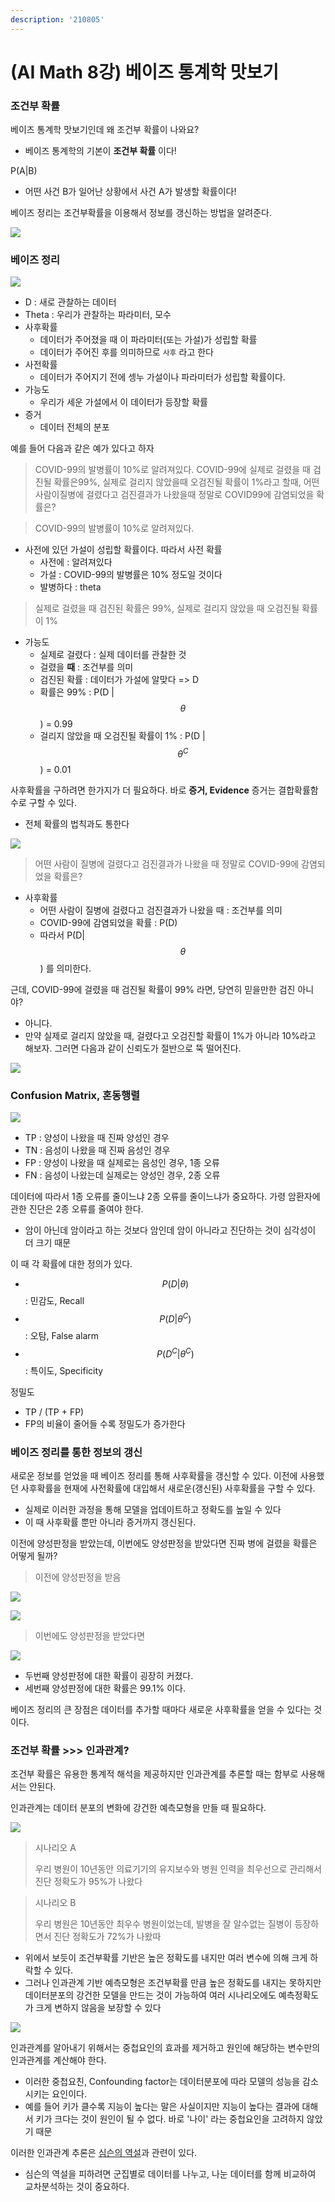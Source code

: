 ```yaml
---
description: '210805'
---
```


# \(AI Math 8강\) 베이즈 통계학 맛보기

### 조건부 확률

베이즈 통계학 맛보기인데 왜 조건부 확률이 나와요?

* 베이즈 통계학의 기본이 **조건부 확률** 이다!

P\(A\|B\)

* 어떤 사건 B가 일어난 상황에서 사건 A가 발생할 확률이다!

베이즈 정리는 조건부확률을 이용해서 정보를 갱신하는 방법을 알려준다.

![](../../../../.gitbook/assets/image%20%28751%29.png)



### 베이즈 정리

![](../../../../.gitbook/assets/image%20%28754%29.png)

* D : 새로 관찰하는 데이터
* Theta : 우리가 관찰하는 파라미터, 모수
* 사후확률
  * 데이터가 주어졌을 때 이 파라미터\(또는 가설\)가 성립할 확률
  * 데이터가 주어진 후를 의미하므로 `사후` 라고 한다
* 사전확률
  * 데이터가 주어지기 전에 셍누 가설이나 파라미터가 성립할 확률이다.
* 가능도
  * 우리가 세운 가설에서 이 데이터가 등장할 확률
* 증거
  * 데이터 전체의 분포



예를 들어 다음과 같은 예가 있다고 하자

> COVID-99의 발병률이 10%로 알려져있다. COVID-99에 실제로 걸렸을 때 검진될 확률은99%, 실제로 걸리지 않았을때 오검진될 확률이 1%라고 할때, 어떤사람이질병에 걸렸다고 검진결과가 나왔을때 정말로 COVID99에 감염되었을 확률은?

> COVID-99의 발병률이 10%로 알려져있다.

* 사전에 있던 가설이 성립할 확률이다. 따라서 사전 확률
  * 사전에 : 알려져있다
  * 가설 : COVID-99의 발병률은 10% 정도일 것이다
  * 발병하다 : theta

> 실제로 걸렸을 때 검진된 확률은 99%, 실제로 걸리지 않았을 때 오검진될 확률이 1%

* 가능도
  * 실제로 걸렸다 : 실제 데이터를 관찰한 것
  * 걸렸을 **때** : 조건부를 의미
  * 검진된 확률 :  데이터가 가설에 알맞다 =&gt; D
  * 확률은 99% : P\(D \|$$\theta$$\) = 0.99
  * 걸리지 않았을 때 오검진될 확률이 1% :  P\(D \|$$\theta^C$$\) = 0.01

사후확률을 구하려면 한가지가 더 필요하다. 바로 **증거, Evidence** 증거는 결합확률함수로 구할 수 있다.

* 전체 확률의 법칙과도 통한다

![](../../../../.gitbook/assets/image%20%28770%29.png)

> 어떤 사람이 질병에 걸렸다고 검진결과가 나왔을 때 정말로 COVID-99에 감염되었을 확률은?

* 사후확률
  * 어떤 사람이 질병에 걸렸다고 검진결과가 나왔을 때 : 조건부를 의미
  * COVID-99에 감염되었을 확률 : P\(D\)
  * 따라서 P\(D\|$$\theta$$\) 를 의미한다.

근데, COVID-99에 걸렸을 때 검진될 확률이 99% 라면, 당연히 믿을만한 검진 아니야?

* 아니다.
* 만약 실제로 걸리지 않았을 때, 걸렸다고 오검진할 확률이 1%가 아니라 10%라고 해보자. 그러면 다음과 같이 신뢰도가 절반으로 뚝 떨어진다.

![](../../../../.gitbook/assets/image%20%28775%29.png)

### Confusion Matrix, 혼동행렬

![](../../../../.gitbook/assets/image%20%28768%29.png)

* TP : 양성이 나왔을 때 진짜 양성인 경우
* TN : 음성이 나왔을 때 진짜 음성인 경우
* FP : 양성이 나왔을 때 실제로는 음성인 경우, 1종 오류
* FN : 음성이 나왔는데 실제로는 양성인 경우, 2종 오류

데이터에 따라서 1종 오류를 줄이느냐 2종 오류를 줄이느냐가 중요하다. 가령 암환자에 관한 진단은 2종 오류를 줄여야 한다.

* 암이 아닌데 암이라고 하는 것보다 암인데 암이 아니라고 진단하는 것이 심각성이 더 크기 때문

이 때 각 확률에 대한 정의가 있다.

* $$ P(D|\theta) $$: 민감도, Recall
* $$ P(D|\theta^C) $$: 오탐, False alarm
* $$ P(D^C|\theta^C) $$: 특이도, Specificity

정밀도

* TP / \(TP + FP\)
* FP의 비율이 줄어들 수록 정밀도가 증가한다



### 베이즈 정리를 통한 정보의 갱신

새로운 정보를 얻었을 때 베이즈 정리를 통해 사후확률을 갱신할 수 있다. 이전에 사용했던 사후확률을 현재에 사전확률에 대입해서 새로운\(갱신된\) 사후확률을 구할 수 있다.

* 실제로 이러한 과정을 통해 모델을 업데이트하고 정확도를 높일 수 있다
* 이 때 사후확률 뿐만 아니라 증거까지 갱신된다.



이전에 양성판정을 받았는데, 이번에도 양성판정을 받았다면 진짜 병에 걸렸을 확률은 어떻게 될까?

> 이전에 양성판정을 받음

![](../../../../.gitbook/assets/image%20%28755%29.png)

![](../../../../.gitbook/assets/image%20%28778%29.png)

> 이번에도 양성판정을 받았다면

![](../../../../.gitbook/assets/image%20%28777%29.png)

* 두번째 양성판정에 대한 확률이 굉장히 커졌다.
* 세번째 양성판정에 대한 확률은 99.1% 이다.



베이즈 정리의 큰 장점은 데이터를 추가할 때마다 새로운 사후확률을 얻을 수 있다는 것이다.



### 조건부 확률 &gt;&gt;&gt; 인과관계?

조건부 확률은 유용한 통계적 해석을 제공하지만 인과관계를 추론할 때는 함부로 사용해서는 안된다.

인과관계는 데이터 분포의 변화에 강건한 예측모형을 만들 때 필요하다.

![](../../../../.gitbook/assets/image%20%28762%29.png)

> 시나리오 A
>
> 우리 병원이 10년동안 의료기기의 유지보수와 병원 인력을 최우선으로 관리해서 진단 정확도가 95%가 나왔다

> 시나리오 B
>
> 우리 병원은 10년동안 최우수 병원이었는데, 발병을 잘 알수없는 질병이 등장하면서 진단 정확도가 72%가 나왔따

* 위에서 보듯이 조건부확률 기반은 높은 정확도를 내지만 여러 변수에 의해 크게 하락할 수 있다.
* 그러나 인과관계 기반 예측모형은 조건부확률 만큼 높은 정확도를 내지는 못하지만 데이터분포의 강건한 모델을 만드는 것이 가능하여 여러 시나리오에도 예측정확도가 크게 변하지 않음을 보장할 수 있다

![](../../../../.gitbook/assets/image%20%28769%29.png)

인과관계를 알아내기 위해서는 중첩요인의 효과를 제거하고 원인에 해당하는 변수만의 인과관계를 계산해야 한다.

* 이러한 중첩요친, Confounding factor는 데이터분포에 따라 모델의 성능을 감소시키는 요인이다.
* 예를 들어 키가 클수록 지능이 높다는 말은 사실이지만 지능이 높다는 결과에 대해서 키가 크다는 것이 원인이 될 수 없다. 바로 '나이' 라는 중첩요인을 고려하지 않았기 때문

이러한 인과관계 추론은 [심슨의 역설](https://namu.wiki/w/%EC%8B%AC%EC%8A%A8%EC%9D%98%20%EC%97%AD%EC%84%A4)과 관련이 있다.

* 심슨의 역설을 피하려면 군집별로 데이터를 나누고, 나눈 데이터를 함께 비교하여 교차분석하는 것이 중요하다.



 









